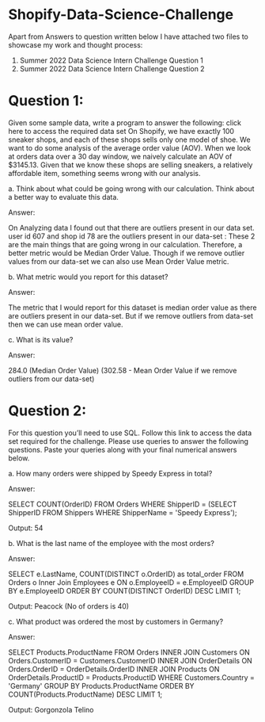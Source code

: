# Shopify-Data-Science-Challenge
Apart from Answers to question written below I have attached two files to showcase my work and thought process:

1. Summer 2022 Data Science Intern Challenge Question 1
2. Summer 2022 Data Science Intern Challenge Question 2

# Question 1:
Given some sample data, write a program to answer the following: click here to access the required data set
On Shopify, we have exactly 100 sneaker shops, and each of these shops sells only one model of shoe. We want to do some analysis of the average order value (AOV). When we look at orders data over a 30 day window, we naively calculate an AOV of $3145.13. Given that we know these shops are selling sneakers, a relatively affordable item, something seems wrong with our analysis. 

a. Think about what could be going wrong with our calculation. Think about a better way to evaluate this data. 

Answer:

On Analyzing data I found out that there are outliers present in our data set.
user id 607 and shop id 78 are the outliers present in our data-set : These 2 are the main things that are going wrong in our calculation. Therefore, a better metric would be Median Order Value. Though if we remove outlier values from our data-set we can also use Mean Order Value metric.

b. What metric would you report for this dataset?

Answer:

The metric that I would report for this dataset is median order value as there are outliers present in our data-set.
But if we remove outliers from data-set then we can use mean order value.


c. What is its value?

Answer:

284.0 (Median Order Value)
(302.58 - Mean Order Value if we remove outliers from our data-set)

# Question 2:
For this question you’ll need to use SQL. Follow this link to access the data set required for the challenge. Please use queries to answer the following questions. Paste your queries along with your final numerical answers below.

a. How many orders were shipped by Speedy Express in total?

Answer:

SELECT COUNT(OrderID) FROM Orders 
WHERE ShipperID = (SELECT ShipperID FROM Shippers 
WHERE ShipperName = 'Speedy Express');

Output: 54

b. What is the last name of the employee with the most orders?

Answer:

SELECT e.LastName, COUNT(DISTINCT o.OrderID) as total_order 
FROM Orders o
Inner Join Employees e ON o.EmployeeID = e.EmployeeID 
GROUP BY e.EmployeeID 
ORDER BY COUNT(DISTINCT OrderID) DESC LIMIT 1;

Output: Peacock (No of orders is 40)

c. What product was ordered the most by customers in Germany?

Answer:

SELECT Products.ProductName FROM Orders
INNER JOIN Customers ON Orders.CustomerID = Customers.CustomerID 
INNER JOIN OrderDetails ON Orders.OrderID = OrderDetails.OrderID
INNER JOIN Products ON OrderDetails.ProductID = Products.ProductID
WHERE Customers.Country = 'Germany' 
GROUP BY Products.ProductName 
ORDER BY COUNT(Products.ProductName) DESC LIMIT 1;

Output: Gorgonzola Telino

